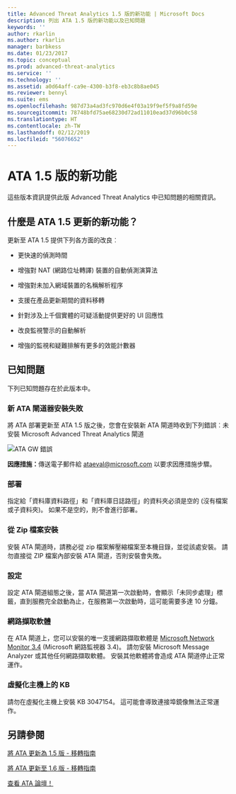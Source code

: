```yaml
---
title: Advanced Threat Analytics 1.5 版的新功能 | Microsoft Docs
description: 列出 ATA 1.5 版的新功能以及已知問題
keywords: ''
author: rkarlin
ms.author: rkarlin
manager: barbkess
ms.date: 01/23/2017
ms.topic: conceptual
ms.prod: advanced-threat-analytics
ms.service: ''
ms.technology: ''
ms.assetid: a0d64aff-ca9e-4300-b3f8-eb3c8b8ae045
ms.reviewer: bennyl
ms.suite: ems
ms.openlocfilehash: 987d73a4ad3fc970d6e4f03a19f9ef5f9a8fd59e
ms.sourcegitcommit: 78748bfd75ae68230d72ad11010ead37d96b0c58
ms.translationtype: HT
ms.contentlocale: zh-TW
ms.lasthandoff: 02/12/2019
ms.locfileid: "56076652"
---
```

# <a name="whats-new-in-ata-version-15"></a>ATA 1.5 版的新功能
這些版本資訊提供此版 Advanced Threat Analytics 中已知問題的相關資訊。

## <a name="whats-new-in-the-ata-15-update"></a>什麼是 ATA 1.5 更新的新功能？
更新至 ATA 1.5 提供下列各方面的改良︰

-   更快速的偵測時間

-   增強對 NAT (網路位址轉譯) 裝置的自動偵測演算法

-   增強對未加入網域裝置的名稱解析程序

-   支援在產品更新期間的資料移轉

-   針對涉及上千個實體的可疑活動提供更好的 UI 回應性

-   改良監視警示的自動解析

-   增強的監視和疑難排解有更多的效能計數器

## <a name="known-issues"></a>已知問題
下列已知問題存在於此版本中。

### <a name="new-ata-gateway-installation-fails"></a>新 ATA 閘道器安裝失敗
將 ATA 部署更新至 ATA 1.5 版之後，您會在安裝新 ATA 閘道時收到下列錯誤︰未安裝 Microsoft Advanced Threat Analytics 閘道

![ATA GW 錯誤](media/ata-install-error.png)

<b>因應措施：</b>傳送電子郵件給 <ataeval@microsoft.com> 以要求因應措施步驟。
### <a name="deployment"></a>部署
指定給「資料庫資料路徑」和「資料庫日誌路徑」的資料夾必須是空的 (沒有檔案或子資料夾)。
如果不是空的，則不會進行部署。

### <a name="installation-from-zip-file"></a>從 Zip 檔案安裝
安裝 ATA 閘道時，請務必從 zip 檔案解壓縮檔案至本機目錄，並從該處安裝。 請勿直接從 ZIP 檔案內部安裝 ATA 閘道，否則安裝會失敗。

### <a name="configuration"></a>設定
設定 ATA 閘道組態之後，當 ATA 閘道第一次啟動時，會顯示「未同步處理」標籤，直到服務完全啟動為止，在服務第一次啟動時，這可能需要多達 10 分鐘。

### <a name="network-capture-software"></a>網路擷取軟體
在 ATA 閘道上，您可以安裝的唯一支援網路擷取軟體是 [Microsoft Network Monitor 3.4](http://www.microsoft.com/download/details.aspx?id=4865) (Microsoft 網路監視器 3.4)。 請勿安裝 Microsoft Message Analyzer 或其他任何網路擷取軟體。 安裝其他軟體將會造成 ATA 閘道停止正常運作。

### <a name="kb-on-virtualization-host"></a>虛擬化主機上的 KB
請勿在虛擬化主機上安裝 KB 3047154。 這可能會導致連接埠鏡像無法正常運作。

## <a name="see-also"></a>另請參閱

[將 ATA 更新為 1.5 版 - 移轉指南](ata-update-1.5-migration-guide.md)

[將 ATA 更新至 1.6 版 - 移轉指南](ata-update-1.6-migration-guide.md)

[查看 ATA 論壇！](https://social.technet.microsoft.com/Forums/security/home?forum=mata)
